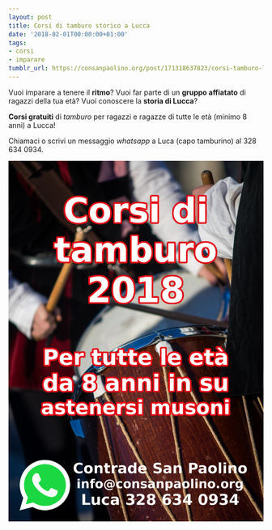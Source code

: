 ```yaml
---
layout: post
title: Corsi di tamburo storico a Lucca
date: '2018-02-01T00:00:00+01:00'
tags:
- corsi
- imparare
tumblr_url: https://consanpaolino.org/post/171318637823/corsi-tamburo-lucca
---
```


Vuoi imparare a tenere il **ritmo**?
Vuoi far parte di un **gruppo affiatato** di ragazzi della tua età?
Vuoi conoscere la **storia di Lucca**?

**Corsi gratuiti** di *tamburo* per ragazzi e ragazze di tutte le età (minimo 8 anni) a Lucca!

Chiamaci o scrivi un messaggio *whatsapp* a Luca (capo tamburino) al 328 634 0934.

<!-- more -->

![volantino tamburini lucca corso 2018](/tumblr_files/tumblr_p4rxd9P8IE1vc0hzqo1_1280.png)